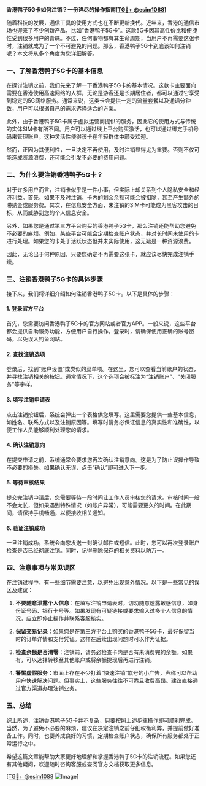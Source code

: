 **香港鸭子5G卡如何注销？一份详尽的操作指南[[TG💪+ @esim1088](https://t.me/s/esim1088)]**

随着科技的发展，通信工具的使用方式也在不断更新换代。近年来，香港的通信市场也迎来了不少创新产品，比如“香港鸭子5G卡”。这款5G卡因其高性价比和便捷性受到很多用户的青睐。不过，任何事物都有其生命周期，当用户不再需要这张卡时，注销就成为了一个不可避免的问题。那么，香港鸭子5G卡到底该如何注销呢？本文将从多个角度为您详细解答。

### 一、了解香港鸭子5G卡的基本信息

在探讨注销之前，我们先来了解一下香港鸭子5G卡的基本情况。这款卡主要面向需要在香港使用高速网络的人群，无论是游客还是长期居住者，都可以通过它享受到稳定的5G网络服务。通常来说，这类卡会提供一定的流量套餐以及通话分钟数，用户可以根据自己的需求选择适合的方案。

此外，由于香港鸭子5G卡属于虚拟运营商提供的服务，因此它的使用方式与传统的实体SIM卡有所不同。用户可以通过线上平台购买激活，也可以通过绑定手机号码来管理账户。这种灵活性使得该卡在年轻群体中颇受欢迎。

然而，正因为其便利性，一旦决定不再使用，及时注销显得尤为重要。否则不仅可能造成资源浪费，还可能会引发不必要的费用问题。

### 二、为什么要注销香港鸭子5G卡？

对于许多用户而言，注销卡似乎是一件小事，但实际上却关系到个人隐私安全和经济利益。首先，如果不及时注销，卡内的剩余余额可能会被扣除，甚至产生额外的滞纳金或服务费。其次，在信息安全方面，未注销的SIM卡可能成为黑客攻击的目标，从而威胁到您的个人信息安全。

另外，如果您是通过第三方平台购买的香港鸭子5G卡，那么注销还能帮助您避免不必要的麻烦。例如，某些平台可能会定期检查账户状态，并对长时间未使用的卡进行处理。如果您的卡处于活跃状态但并未实际使用，这无疑是一种资源浪费。

因此，无论出于何种原因，只要您确定不再需要这张卡，就应该尽快完成注销手续。

### 三、注销香港鸭子5G卡的具体步骤

接下来，我们将详细介绍如何注销香港鸭子5G卡。以下是具体的步骤：

#### 1. 登录官方平台
首先，您需要访问香港鸭子5G卡的官方网站或者官方APP。一般来说，这些平台都会提供自助服务功能，方便用户自行操作。登录时，请确保使用正确的账号密码，以免误入钓鱼网站。

#### 2. 查找注销选项
登录后，找到“账户设置”或类似的菜单项。在这里，您可以查看当前账户的状态，并寻找注销相关的按钮。通常情况下，这个选项会被标注为“注销账户”、“关闭服务”等字样。

#### 3. 填写注销申请表
点击注销按钮后，系统会弹出一个表格供您填写。这里需要您提供一些基本信息，如姓名、联系方式以及注销原因等。填写时请务必保证信息的真实性和准确性，以便工作人员能够顺利处理您的请求。

#### 4. 确认注销意向
在提交申请之前，系统通常会要求您再次确认注销意向。这是为了防止误操作导致不必要的损失。如果确认无误，点击“确认”即可进入下一步。

#### 5. 等待审核结果
提交完注销申请后，您需要等待一段时间让工作人员审核您的请求。审核时间一般不会太长，但如果遇到特殊情况（如账户异常），可能需要更久的时间。在此期间，请保持手机畅通，以便接收相关通知。

#### 6. 验证注销成功
一旦注销成功，系统会向您发送一封确认邮件或短信。此时，您可以再次登录账户检查是否已经彻底注销。同时，记得删除保存的相关资料以防万一。

### 四、注意事项与常见误区

在注销过程中，有一些细节需要注意，以避免出现意外情况。以下是一些常见的误区及建议：

1. **不要随意泄露个人信息**：在填写注销申请表时，切勿随意透露敏感信息，如身份证号码、银行卡号等。如果发现有可疑链接或要求输入过多个人信息的情况，应立即停止操作并联系客服核实。

2. **保留交易记录**：如果您是在第三方平台上购买的香港鸭子5G卡，最好保留当时的订单详情和支付凭证。这样在后续出现问题时可以作为证据。

3. **检查余额是否清零**：注销前，请务必检查卡内是否有未消费完的余额。如果有，可以选择转移至其他账户或将余额提现后再进行注销。

4. **警惕虚假服务**：市面上存在不少打着“快速注销”旗号的小广告，声称可以帮助用户快速解决问题。但事实上，这些服务往往不可靠且收费高昂。建议直接通过官方渠道办理注销业务。

### 五、总结

综上所述，注销香港鸭子5G卡并不复杂，只要按照上述步骤操作即可顺利完成。当然，为了避免不必要的麻烦，建议在决定注销之前仔细权衡利弊，并提前做好准备工作。同时，也要养成良好的习惯，定期检查账户状态，确保所有服务都处于正常运行之中。

希望这篇文章能帮助大家更好地理解和掌握香港鸭子5G卡的注销流程。如果您还有其他疑问，欢迎随时咨询客服或查阅官方文档获取更多信息。

[[TG💪+ @esim1088](https://t.me/s/esim1088) ![Image](https://i.postimg.cc/4NQfJmqS/Snipaste-2025-05-13-00-14-12.png)]